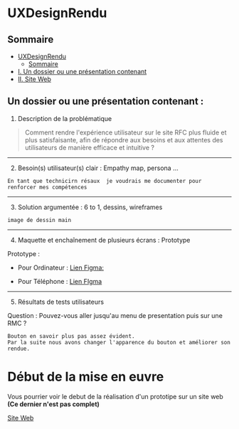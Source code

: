 # UXDesignRendu

## Sommaire
- [UXDesignRendu](#uxdesignrendu)
  - [Sommaire](#sommaire)
- [I. Un dossier ou une présentation contenant](#un-dossier-ou-une-présentation-contenant)
- [II. Site Web]()


## Un dossier ou une présentation contenant :
1. Description de la problématique

> Comment rendre l'expérience utilisateur sur le site RFC plus fluide et plus satisfaisante, afin de répondre aux besoins et aux attentes des utilisateurs de manière efficace et intuitive ?

---
2. Besoin(s) utilisateur(s) clair : Empathy map, persona …
```
En tant que technicirn résaux  je voudrais me documenter pour renforcer mes compétences
```

---
3. Solution argumentée : 6 to 1, dessins, wireframes
```
image de dessin main
```

---
4. Maquette et enchaînement de plusieurs écrans : Prototype

Prototype : 
  - Pour Ordinateur :
    [Lien Figma:](https://www.figma.com/proto/RIecnwJnqqKcUQL3OkSIOD/Projhet-UI?type=design&node-id=45-6&t=VJoP36mwD4Bsu802-0&scaling=scale-down&page-id=5%3A3&starting-point-node-id=45%3A6)

  - Pour Téléphone :
    [Lien FIgma](https://www.figma.com/proto/RIecnwJnqqKcUQL3OkSIOD/Projhet-UI?type=design&node-id=132-17&t=jhR4T5HjbP6q6WPQ-0&scaling=scale-down&page-id=5%3A2&starting-point-node-id=132%3A17)

---
5. Résultats de tests utilisateurs

Question : Pouvez-vous aller jusqu'au menu de presentation puis sur une RMC ?

```
Bouton en savoir plus pas assez évident.
Par la suite nous avons changer l'apparence du bouton et améliorer son rendue.
```

# Début de la mise en euvre

Vous pourrier voir le debut de la réalisation d'un prototipe sur un site web 
**(Ce dernier n'est pas complet)**

[Site Web](https://soulsw0rd.github.io/UXDesignRendu/Site_Web/Index.html)